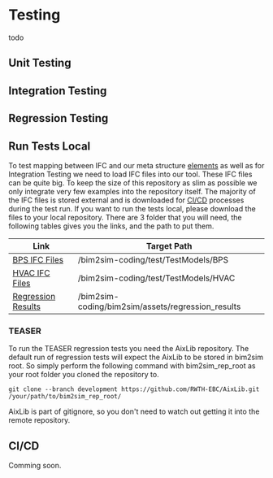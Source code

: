 # Testing

todo

## Unit Testing

## Integration Testing

## Regression Testing

## Run Tests Local

To test mapping between IFC and our meta structure
[elements](elements_structure) as well as for Integration Testing
we need to load IFC files into our tool. These IFC files can be quite big. To
keep the size of this repository as slim as possible we only integrate very few
examples into the repository itself. The majority of the IFC files is stored 
external and is downloaded for [CI/CD](CI/CD) processes during the test run. If
you want to run the tests local, please download the files to your local 
repository. There are 3 folder that you will need, the following tables gives 
you the links, and the path to put them.

| **Link**                                                                       | **Target Path**                                   |
|--------------------------------------------------------------------------------|---------------------------------------------------|
| [BPS IFC Files](https://rwth-aachen.sciebo.de/s/SAUQQgvwqeS96ix/download)      | /bim2sim-coding/test/TestModels/BPS               |
| [HVAC IFC Files](https://rwth-aachen.sciebo.de/s/R6K1H5Z9fiB3EoB/download)     | /bim2sim-coding/test/TestModels/HVAC              |
| [Regression Results](https://rwth-aachen.sciebo.de/s/SAUQQgvwqeS96ix/download) | /bim2sim-coding/bim2sim/assets/regression_results |

### TEASER
To run the TEASER regression tests you need the AixLib repository. The default 
run of regression tests will expect the AixLib to be stored in bim2sim root.
So simply perform the following command with bim2sim_rep_root as your root 
folder you cloned the repository to.
```
git clone --branch development https://github.com/RWTH-EBC/AixLib.git /your/path/to/bim2sim_rep_root/
```
AixLib is part of gitignore, so you don't need to watch out getting it into the 
remote repository.

## CI/CD
Comming soon.


